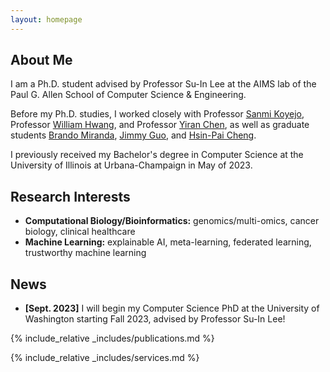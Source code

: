 ```yaml
---
layout: homepage
---
```


## About Me

I am a Ph.D. student advised by Professor Su-In Lee at the AIMS lab of the Paul G. Allen School of Computer Science & Engineering.

Before my Ph.D. studies, I worked closely with Professor [Sanmi Koyejo](https://cs.stanford.edu/people/sanmi/), Professor [William Hwang](https://www.whwanglab.org/), and Professor [Yiran Chen](https://ece.duke.edu/faculty/yiran-chen), as well as graduate students [Brando Miranda](https://brando90.github.io/brandomiranda/home.html), [Jimmy Guo](https://aguirrelab.dana-farber.org/jimmy-guo.html), and [Hsin-Pai Cheng](https://newwhitecheng.github.io/).

I previously received my Bachelor's degree in Computer Science at the University of Illinois at Urbana-Champaign in May of 2023.

## Research Interests

- **Computational Biology/Bioinformatics:** genomics/multi-omics, cancer biology, clinical healthcare
- **Machine Learning:** explainable AI, meta-learning, federated learning, trustworthy machine learning


## News

- **[Sept. 2023]** I will begin my Computer Science PhD at the University of Washington starting Fall 2023, advised by Professor Su-In Lee!

{% include_relative _includes/publications.md %}

{% include_relative _includes/services.md %}
